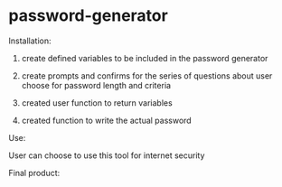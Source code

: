# password-generator

Installation:

1.  create defined variables to be included in the password generator

2.  create prompts and confirms for the series of questions about user choose for password length and criteria

3.  created user function to return variables

4.  created function to write the actual password

Use:

User can choose to use this tool for internet security

Final product:
